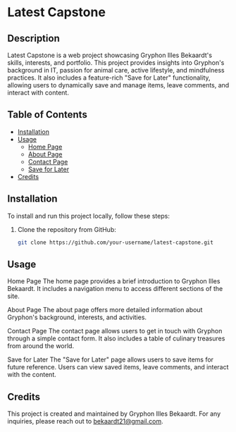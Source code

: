 # Latest Capstone

## Description

Latest Capstone is a web project showcasing Gryphon Illes Bekaardt's skills, interests, and portfolio. This project provides insights into Gryphon's background in IT, passion for animal care, active lifestyle, and mindfulness practices. It also includes a feature-rich "Save for Later" functionality, allowing users to dynamically save and manage items, leave comments, and interact with content.

## Table of Contents

- [Installation](#installation)
- [Usage](#usage)
  - [Home Page](screenshots/indexScreenshot.png)
  - [About Page](screenshots/aboutScreenshot.png)
  - [Contact Page](screenshots/contactScreenshot.png)
  - [Save for Later](screenshots/saveForLaterScreenshot.png)
- [Credits](#credits)

## Installation

To install and run this project locally, follow these steps:

1. Clone the repository from GitHub:
   ```bash
   git clone https://github.com/your-username/latest-capstone.git

## Usage
Home Page
The home page provides a brief introduction to Gryphon Illes Bekaardt. It includes a navigation menu to access different sections of the site.


About Page
The about page offers more detailed information about Gryphon's background, interests, and activities.


Contact Page
The contact page allows users to get in touch with Gryphon through a simple contact form. It also includes a table of culinary treasures from around the world.


Save for Later
The "Save for Later" page allows users to save items for future reference. Users can view saved items, leave comments, and interact with the content.

## Credits
This project is created and maintained by Gryphon Illes Bekaardt. For any inquiries, please reach out to bekaardt21@gmail.com.
